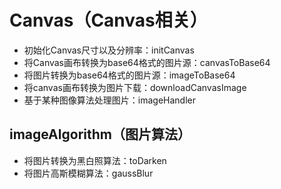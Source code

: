 # Canvas（Canvas相关）
- 初始化Canvas尺寸以及分辨率：initCanvas
- 将Canvas画布转换为base64格式的图片源：canvasToBase64
- 将图片转换为base64格式的图片源：imageToBase64
- 将canvas画布转换为图片下载：downloadCanvasImage
- 基于某种图像算法处理图片：imageHandler

## imageAlgorithm（图片算法）
- 将图片转换为黑白照算法：toDarken
- 将图片高斯模糊算法：gaussBlur
